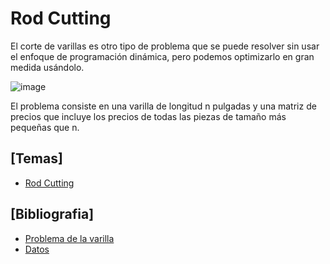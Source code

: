 # Rod Cutting

El corte de varillas es otro tipo de problema que se puede resolver sin usar el enfoque de programación dinámica, pero podemos optimizarlo en gran medida usándolo.

![image](https://user-images.githubusercontent.com/80707476/130383228-d0450bb9-e2fe-44e9-b4b6-e5abc35d63cd.png)

El problema consiste en una varilla de longitud n pulgadas y una matriz de precios que incluye los precios de todas las piezas de tamaño más pequeñas que n. 

## [Temas]
- [Rod Cutting](https://github.com/Cami7102/Algoritmica-2/blob/main/algoritmos/programacion_dinamica/Corte%20de%20varillas/rod_cutting)

## [Bibliografia]
- [Problema de la varilla](https://www.geeksforgeeks.org/cutting-a-rod-dp-13/)
- [Datos](https://www.codesdope.com/course/algorithms-rod-cutting/)
